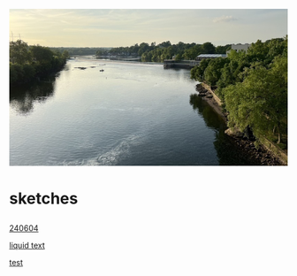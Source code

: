 [![](sketches.jpeg)](index.html)
# <p class='center'>sketches</p>
[240604](240604/index.html)

[liquid text](liquid-text/index.html)

[test](test/index.html)